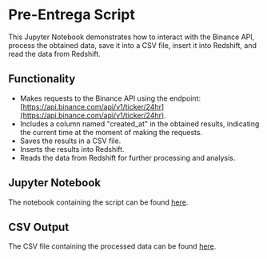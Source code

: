 # Pre-Entrega Script

This Jupyter Notebook demonstrates how to interact with the Binance API, process the obtained data, save it into a CSV file, insert it into Redshift, and read the data from Redshift.

## Functionality

- Makes requests to the Binance API using the endpoint: [https://api.binance.com/api/v1/ticker/24hr](https://api.binance.com/api/v1/ticker/24hr).
- Includes a column named "created_at" in the obtained results, indicating the current time at the moment of making the requests.
- Saves the results in a CSV file.
- Inserts the results into Redshift.
- Reads the data from Redshift for further processing and analysis.

## Jupyter Notebook

The notebook containing the script can be found [here](https://github.com/mateobelossi/CoderDataEngineering/blob/main/EntregableBelossi.ipynb).

## CSV Output

The CSV file containing the processed data can be found [here](https://github.com/mateobelossi/EntregableBelossi.ipynb/blob/main/20240401_180736_mercado_binance.csv).



